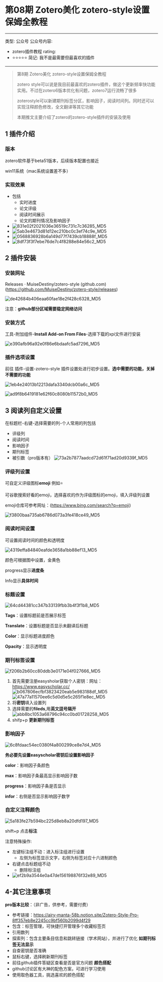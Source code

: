 # 第08期 Zotero美化 zotero-style设置保姆全教程

---
类型: 公众号
公众号内容:
  - zotero插件教程
rating:
  - ⭐⭐⭐⭐⭐
简记: 我不是最需要但最喜欢的插件
---

>第8期 Zotero美化 zotero-style设置保姆全教程
>
>zotero style可以说是我目前最喜欢的zotero插件，做这个更新频率快功能实用。不过在zotero6版本优化有问题，zotero7运行流畅了很多
>
>zoterostyle可以新建期刊标签分区，影响因子，阅读时间列。同时还可以实现注释颜色修改，全文翻译等其它功能
>
>本期推文主要介绍了zotero的zotero-style插件的安装及使用

## 1 插件介绍

### 版本

zotero软件基于beta51版本，后续版本配置也接近

win11系统（mac系统设置差不多）

### 实现效果

- 包括
	- 实时进度
	- 论文评级
	- 阅读时间展示
	- 论文的期刊情况及影响因子
- ![831e02f2021036e36519c731c7c36285_MD5](https://pic-go-42.oss-cn-guangzhou.aliyuncs.com/img/831e02f2021036e36519c731c7c36285_MD5.png)
- ![5ab3e4673d81d12ec210bc0c3ef74c9e_MD5](https://pic-go-42.oss-cn-guangzhou.aliyuncs.com/img/5ab3e4673d81d12ec210bc0c3ef74c9e_MD5.png)
- ![0568836928b6a149d77f7439cb18888f_MD5](https://pic-go-42.oss-cn-guangzhou.aliyuncs.com/img/0568836928b6a149d77f7439cb18888f_MD5.png)
- ![8df73f3f7ebe76de7c4f8288e84e56c2_MD5](https://pic-go-42.oss-cn-guangzhou.aliyuncs.com/img/8df73f3f7ebe76de7c4f8288e84e56c2_MD5.png)

## 2 插件安装

### 安装网址

Releases · MuiseDestiny/zotero-style (github.com)(https://github.com/MuiseDestiny/zotero-style/releases)

![de42684b406eaa60fae18e2f428c6328_MD5](https://pic-go-42.oss-cn-guangzhou.aliyuncs.com/img/de42684b406eaa60fae18e2f428c6328_MD5.png)

注意：**github部分区域需要稳定网络访问**

### 安装方式

工具-附加组件-**Install Add-on From Files**-选择下载的xpi文件进行安装

![e390afb96a92e0f86e6bdaafc5ad7296_MD5](https://pic-go-42.oss-cn-guangzhou.aliyuncs.com/img/e390afb96a92e0f86e6bdaafc5ad7296_MD5.png)

### 插件选项设置

前往 插件-设置-zotero-style 插件设置处进行初步设置。**选中需要的功能，关掉不需要的功能**

![1eb4e24013b12213dafa3340dcb00a6c_MD5](https://pic-go-42.oss-cn-guangzhou.aliyuncs.com/img/1eb4e24013b12213dafa3340dcb00a6c_MD5.png)

![ad9f8b6419181e62f60c8080b11572b0_MD5](https://pic-go-42.oss-cn-guangzhou.aliyuncs.com/img/ad9f8b6419181e62f60c8080b11572b0_MD5.png)

## 3 阅读列自定义设置

在标题栏-右键-选择需要的列-个人常用的列包括

- 评级列
- 阅读时间
- 影响因子
- 期刊标签
- 被引数（pro版本有）
![73a2b7877aadcd72d61f71ad20d9339f_MD5](https://pic-go-42.oss-cn-guangzhou.aliyuncs.com/img/73a2b7877aadcd72d61f71ad20d9339f_MD5.png)

### 评级列设置

可自定义评级图标**emoji** 例如⭐

可谷歌搜索好看的emoji，选择喜欢的作为评级图标的emoji，填入评级列设置

emoji仓库可参考网址：(https://www.bing.com/search?q=emoji)

![f3800baa735ab6786d073a3fe418ce49_MD5](https://pic-go-42.oss-cn-guangzhou.aliyuncs.com/img/f3800baa735ab6786d073a3fe418ce49_MD5.png)

### 阅读时间设置

可设置阅读时间的颜色和透明度

![4319effa84840eafde3658a1bb88ef13_MD5](https://pic-go-42.oss-cn-guangzhou.aliyuncs.com/img/4319effa84840eafde3658a1bb88ef13_MD5.png)

颜色可根据图中设置，金黄色

progress显示**进度条**

Info显示**具体时间**

### 标题设置

![64cd44381cc347b33139fbb3b4f3f1b8_MD5](https://pic-go-42.oss-cn-guangzhou.aliyuncs.com/img/64cd44381cc347b33139fbb3b4f3f1b8_MD5.png)

**Tags**：设置标题前是否展示标签

**Translate**：设置标题是否显示未翻译后标题

**Color**：显示标题进度颜色

**Opacity**：显示透明度

### 期刊标签设置

![f206b2b60cc80ddb3e0171e04f027666_MD5](https://pic-go-42.oss-cn-guangzhou.aliyuncs.com/img/f206b2b60cc80ddb3e0171e04f027666_MD5.png)

1. 首先需要注册easysholar获取个人密钥：网址：https://www.easyscholar.cc/
![b067806ecfbf3823420eab5e983188df_MD5](https://pic-go-42.oss-cn-guangzhou.aliyuncs.com/img/b067806ecfbf3823420eab5e983188df_MD5.png)
![47a77a11570ee6c5d0d5e5c265f1e8ec_MD5](https://pic-go-42.oss-cn-guangzhou.aliyuncs.com/img/47a77a11570ee6c5d0d5e5c265f1e8ec_MD5.png)
2. 将**密钥**填入设置列
3. 选择需要的**fileds**,用**英文逗号隔开**
![abb8bc1053a68796c94cc0bd01728258_MD5](https://pic-go-42.oss-cn-guangzhou.aliyuncs.com/img/abb8bc1053a68796c94cc0bd01728258_MD5.png)
4. shifp+p **更新期刊标签**

### 影响因子

![6c8fdaac54ec0380f4a800299ce8e7d4_MD5](https://pic-go-42.oss-cn-guangzhou.aliyuncs.com/img/6c8fdaac54ec0380f4a800299ce8e7d4_MD5.png)

**务必要先设置easyscholar密钥后设置影响因子**

**color**：影响因子条颜色

**max**：影响因子条最高显示影响因子数

**progress**：影响因子条是否显示

**infor**：右侧是否显示影响因子数字

### 自定义注释颜色

![5a183fe27b594bc225d8eb8a20dfd197_MD5](https://pic-go-42.oss-cn-guangzhou.aliyuncs.com/img/5a183fe27b594bc225d8eb8a20dfd197_MD5.png)

shift+p 点击**标注**

注意特殊操作:

- 左键标注组不动：进入标注组进行设置
	- 左侧为标签显示文字，右侧为标签对应十六进制颜色
- 右键点击标题组不动
	- 删除标注组
- ![ef2b9a3544e0a47de156198876f32e89_MD5](https://pic-go-42.oss-cn-guangzhou.aliyuncs.com/img/ef2b9a3544e0a47de156198876f32e89_MD5.png)

## 4-其它注意事项

**pro版本比较**：（非广告，供参考，需要付费）
- 参考链接：https://airy-manta-58b.notion.site/Zotero-Style-Pro-8ff357eb8e2245cc9bf560b2099d4f29
- 包含：标签管理，可快捷打开管理多个收藏标签页
- 引用数列
- 探索列：包含主要条目信息和跳转链接（学术网站），并进行了优化
**如期刊标签无法显示**
- 自查密钥是否准确
- 鼠标右键，选择刷新期刊标签
- 前往github插件答疑区查看是否是官方问题
**颜色搭配**
- github讨论区有大神的配色方案，可进行学习使用
- 使用取色器工具，挑选喜欢的颜色搭配

